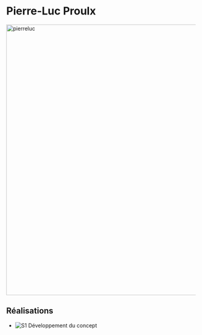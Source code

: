 # Pierre-Luc Proulx

<img src="https://github.com/Ethereal-Creators/Instrumentum/blob/main/10_equipe/membre_y/pierreluc_00000.jpg" alt="pierreluc" width="720"/>


 ## Réalisations

 <!-- Une image par semaine de la réalisation dont tu es le plus fier avec une légende -->

* ![S1 Développement du concept](https://fakeimg.pl/400x400?text=Concept)
